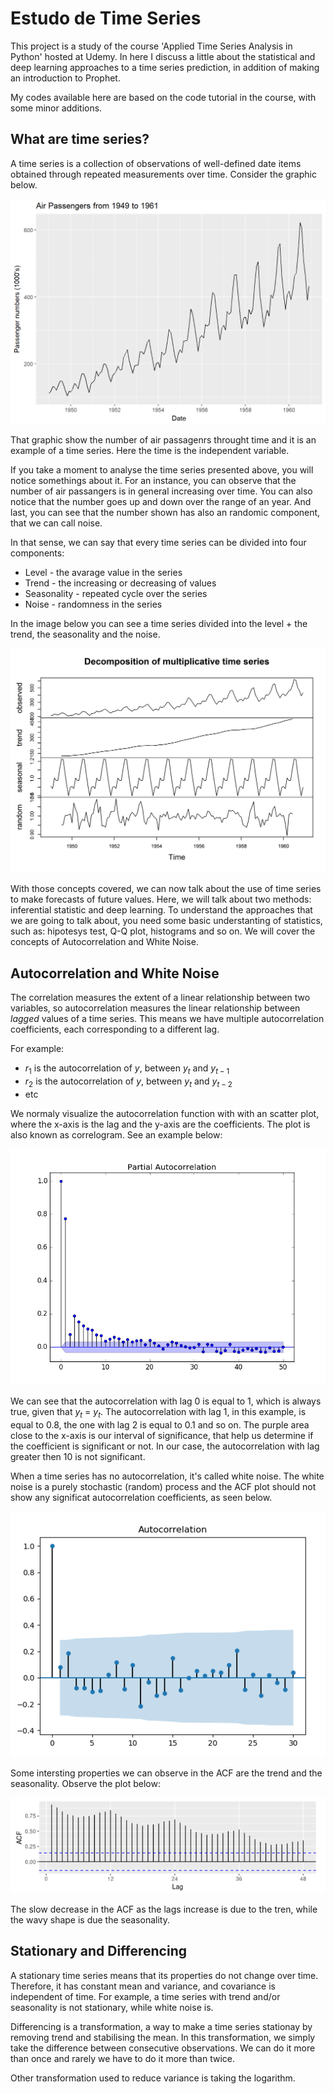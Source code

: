# Estudo de Time Series

This project is a study of the course 'Applied Time Series Analysis in Python' hosted at Udemy. In here I discuss a little about the statistical and deep learning approaches to a time series prediction, in addition of making an introduction to Prophet.

My codes available here are based on the code tutorial in the course, with some minor additions. 

## What are time series?

A time series is a collection of observations of well-defined date items obtained through repeated measurements over time. Consider the graphic below.

![Air Passagens Numbers](images/Air%20Passangers.png)

That graphic show the number of air passagenrs throught time and it is an example of a time series. Here the time is the independent variable.

If you take a moment to analyse the time series presented above, you will notice somethings about it. For an instance, you can observe that the number of air passangers is in general increasing over time. You can also notice that the number goes up and down over the range of an year. And last, you can see that the number shown has also an randomic component, that we can call noise. 

In that sense, we can say that every time series can be divided into four components:

- Level - the avarage value in the series
- Trend - the increasing or decreasing of values
- Seasonality - repeated cycle over the series
- Noise - randomness in the series

In the image below you can see a time series divided into the level + the trend, the seasonality and the noise.

![Time Series Divided](images/Time%20Series%20Divided.png)

With those concepts covered, we can now talk about the use of time series to make forecasts of future values. Here, we will talk about two methods: inferential statistic and deep learning. To understand the approaches that we are going to talk about, you need some basic understanting of statistics, such as: hipotesys test, Q-Q plot, histograms and so on. We will cover the concepts of Autocorrelation and White Noise.

## Autocorrelation and White Noise

The correlation measures the extent of a linear relationship between two variables, so autocorrelation measures the linear relationship between *lagged* values of a time series. This means we have multiple autocorrelation coefficients, each corresponding to a different lag.

For example:
- $r_1$ is the autocorrelation of $y$, between $y_{t}$ and $y_{t-1}$
- $r_2$ is the autocorrelation of $y$, between $y_{t}$ and $y_{t-2}$
- etc

We normaly visualize the autocorrelation function with with an scatter plot, where the x-axis is the lag and the y-axis are the coefficients. The plot is also known as correlogram. See an example below:

![Autocorrelation](images/Autocorrelation.webp)

We can see that the autocorrelation with lag 0 is equal to 1, which is always true, given that $y_t$ = $y_t$. The autocorrelation with lag 1, in this example, is equal to 0.8, the one with lag 2 is equal to 0.1 and so on. The purple area close to the x-axis is our interval of significance, that help us determine if the coefficient is significant or not. In our case, the autocorrelation with lag greater then 10 is not significant.

When a time series has no autocorrelation, it's called white noise. The white noise is a purely stochastic (random) process and the ACF plot should not show any significat autocorrelation coefficients, as seen below.

![White noite](images/Whitenoise.png)

Some intersting properties we can observe in the ACF are the trend and the seasonality. Observe the plot below:

![ACF Trend and Seasonality](images/acftrendandseasonality.png)

The slow decrease in the ACF as the lags increase is due to the tren, while the wavy shape is due the seasonality.

## Stationary and Differencing

A stationary time series means that its properties do not change over time. Therefore, it has constant mean and variance, and covariance is independent of time. For example, a time series with trend and/or seasonality is not stationary, while white noise is.

Differencing is a transformation, a way to make a time series stationay by removing trend and stabilising the mean. In this transformation, we simply take the difference between consecutive observations. We can do it more than once and rarely we have to do it more than twice.

Other transformation used to reduce variance is taking the logarithm.